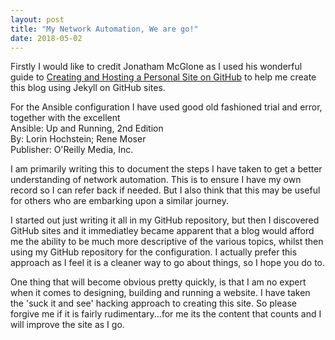 ```yaml
---
layout: post
title: "My Network Automation, We are go!"
date: 2018-05-02
---
```


Firstly I would like to credit Jonatham McGlone as I used his wonderful guide to [Creating and Hosting a Personal Site on GitHub](http://jmcglone.com/guides/github-pages/)
to help me create this blog using Jekyll on GitHub sites. 

For the Ansible configuration I have used good old fashioned trial and error, together with the excellent<br>
Ansible: Up and Running, 2nd Edition<br>
By: Lorin Hochstein; Rene Moser<br>
Publisher: O'Reilly Media, Inc.<br>

I am primarily writing this to document the steps I have taken to get a better understanding of network automation. This is to ensure I have my own record so I can refer back if needed.
But I also think that this may be useful for others who are embarking upon a similar journey.<br>

I started out just writing it all in my GitHub repository, but then I discovered GitHub sites and it immediatley became apparent that a blog would afford me the ability to be much more descriptive of the various topics, whilst then using my GitHub repository for the configuration.
I actually prefer this approach as I feel it is a cleaner way to go about things, so I hope you do to.

One thing that will become obvious pretty quickly, is that I am no expert when it comes to designing, building and running a website. I have taken the 'suck it and see' hacking approach to creating this site. So please forgive me if it is fairly rudimentary...for me its the content that counts and I will improve the site as I go.

